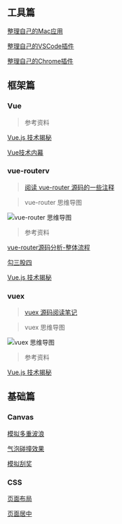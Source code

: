 ## 工具篇

[整理自己的Mac应用](https://github.com/zhanghao-zhoushan/record/issues/2)

[整理自己的VSCode插件](https://github.com/zhanghao-zhoushan/record/issues/3)

[整理自己的Chrome插件](https://github.com/zhanghao-zhoushan/record/issues/1)

## 框架篇

### Vue

> 参考资料

[Vue.js 技术揭秘](https://ustbhuangyi.github.io/vue-analysis/)

[Vue技术内幕](http://hcysun.me/vue-design/art/)

### vue-routerv

> [阅读 vue-router 源码的一些注释](https://github.com/zhanghao-zhoushan/vue-router/tree/dev/src)

> vue-router 思维导图

![vue-router 思维导图](http://pdl69gzvn.bkt.clouddn.com/router.png)

> 参考资料

[vue-router源码分析-整体流程](https://github.com/DDFE/DDFE-blog/issues/9)

[勾三股四](http://jiongks.name/blog/vue-code-review/)

[Vue.js 技术揭秘](https://ustbhuangyi.github.io/vue-analysis/vue-router/)

### vuex

> [vuex 源码阅读笔记](https://github.com/zhanghao-zhoushan/record/blob/master/vue/vuex.md)

> vuex 思维导图

![vuex 思维导图](http://pdl69gzvn.bkt.clouddn.com/vuex.png)

> 参考资料

[Vue.js 技术揭秘](https://ustbhuangyi.github.io/vue-analysis/vuex/init.html)

## 基础篇

### Canvas

[模拟多重波浪](https://zhanghao-zhoushan.github.io/record/wave.html)

[气泡碰撞效果](https://zhanghao-zhoushan.github.io/record/bubble.html)

[模拟刮奖](https://github.com/zhanghao-zhoushan/record/blob/master/sailor/html5/card.md)

### CSS

[页面布局](https://github.com/zhanghao-zhoushan/record/blob/master/sailor/html5/layout.md)

[页面居中](https://github.com/zhanghao-zhoushan/record/blob/master/sailor/html5/page-center.md)



